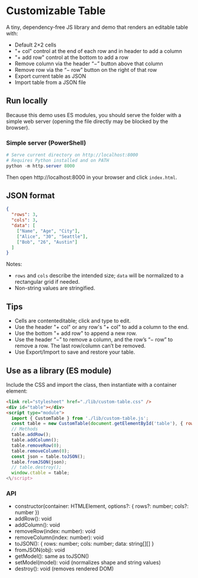# Customizable Table

A tiny, dependency-free JS library and demo that renders an editable table with:
- Default 2×2 cells
- "+ col" control at the end of each row and in header to add a column
- "+ add row" control at the bottom to add a row
- Remove column via the header “−” button above that column
- Remove row via the “− row” button on the right of that row
- Export current table as JSON
- Import table from a JSON file

## Run locally
Because this demo uses ES modules, you should serve the folder with a simple web server (opening the file directly may be blocked by the browser).

### Simple server (PowerShell)
```powershell
# Serve current directory on http://localhost:8000
# Requires Python installed and on PATH
python -m http.server 8000
```
Then open http://localhost:8000 in your browser and click `index.html`.

## JSON format
```json
{
  "rows": 3,
  "cols": 3,
  "data": [
    ["Name", "Age", "City"],
    ["Alice", "30", "Seattle"],
    ["Bob", "26", "Austin"]
  ]
}
```
Notes:
- `rows` and `cols` describe the intended size; `data` will be normalized to a rectangular grid if needed.
- Non-string values are stringified.

## Tips
- Cells are contenteditable; click and type to edit.
- Use the header "+ col" or any row's "+ col" to add a column to the end.
- Use the bottom "+ add row" to append a new row.
- Use the header “−” to remove a column, and the row’s “− row” to remove a row. The last row/column can’t be removed.
- Use Export/Import to save and restore your table.

## Use as a library (ES module)

Include the CSS and import the class, then instantiate with a container element:

```html
<link rel="stylesheet" href="./lib/custom-table.css" />
<div id="table"></div>
<script type="module">
  import { CustomTable } from './lib/custom-table.js';
  const table = new CustomTable(document.getElementById('table'), { rows: 2, cols: 2 });
  // Methods
  table.addRow();
  table.addColumn();
  table.removeRow(0);
  table.removeColumn(0);
  const json = table.toJSON();
  table.fromJSON(json);
  // table.destroy();
  window.ctable = table;
<\/script>
```

### API
- constructor(container: HTMLElement, options?: { rows?: number; cols?: number })
- addRow(): void
- addColumn(): void
- removeRow(index: number): void
- removeColumn(index: number): void
- toJSON(): { rows: number; cols: number; data: string[][] }
- fromJSON(obj): void
- getModel(): same as toJSON()
- setModel(model): void (normalizes shape and string values)
- destroy(): void (removes rendered DOM)
